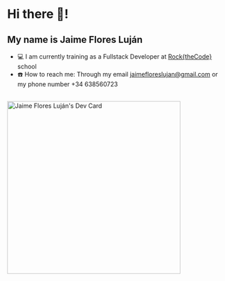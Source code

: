 # Hi there 👋! 
## My name is Jaime Flores Luján

* 💻 I am currently training as a Fullstack Developer at <a href="https://www.rockthecode.es/">Rock{theCode}</a> school
* ☎️ How to reach me: Through my email jaimefloreslujan@gmail.com or my phone number +34 638560723
<br><br/>            

<a href="https://app.daily.dev/graimi"><img src="https://api.daily.dev/devcards/f68a9cd97ef9448e93888421a286af73.png?r=z2d" width="400" alt="Jaime Flores Luján's Dev Card"/></a>

